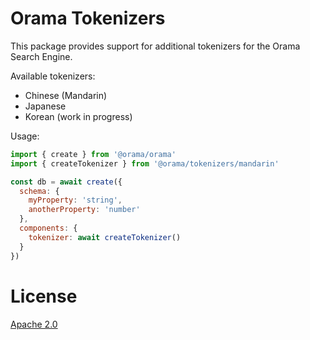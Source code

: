 # Orama Tokenizers

This package provides support for additional tokenizers for the Orama Search Engine.

Available tokenizers:
- Chinese (Mandarin)
- Japanese
- Korean (work in progress)

Usage:

```js
import { create } from '@orama/orama'
import { createTokenizer } from '@orama/tokenizers/mandarin'

const db = await create({
  schema: {
    myProperty: 'string',
    anotherProperty: 'number'
  },
  components: {
    tokenizer: await createTokenizer()
  }
})
```

# License
[Apache 2.0](/LICENSE.md)
